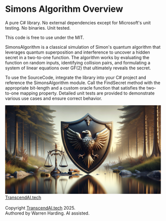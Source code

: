 # Simons Algorithm Overview

A pure C# library. No external dependencies except for Microsoft's unit testing. No binaries. Unit tested.

This code is free to use under the MIT.

SimonsAlgorithm is a classical simulation of Simon's quantum algorithm that leverages quantum superposition and interference to uncover a hidden secret in a two-to-one function. The algorithm works by evaluating the function on random inputs, identifying collision pairs, and formulating a system of linear equations over GF(2) that ultimately reveals the secret.

To use the SourceCode, integrate the library into your C# project and reference the SimonsAlgorithm module. Call the FindSecret method with the appropriate bit-length and a custom oracle function that satisfies the two-to-one mapping property. Detailed unit tests are provided to demonstrate various use cases and ensure correct behavior.

![AI Image](aiimage.jpg)
[TranscendAI.tech](https://TranscendAI.tech)<br>
<br>
Copyright [TranscendAI.tech](https://TranscendAI.tech) 2025.</br>
Authored by Warren Harding. AI assisted.